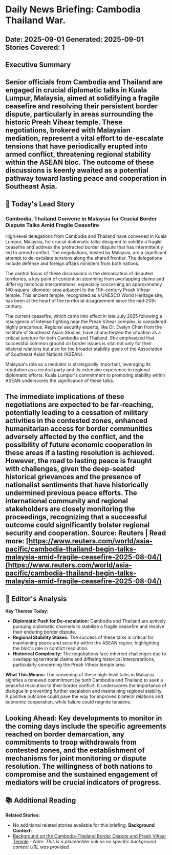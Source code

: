 # Daily News Briefing: Cambodia Thailand War.
**Date:** 2025-09-01
**Generated:** 2025-09-01
**Stories Covered:** 1
---
## Executive Summary
Senior officials from Cambodia and Thailand are engaged in crucial diplomatic talks in Kuala Lumpur, Malaysia, aimed at solidifying a fragile ceasefire and resolving their persistent border dispute, particularly in areas surrounding the historic Preah Vihear temple. These negotiations, brokered with Malaysian mediation, represent a vital effort to de-escalate tensions that have periodically erupted into armed conflict, threatening regional stability within the ASEAN bloc. The outcome of these discussions is keenly awaited as a potential pathway toward lasting peace and cooperation in Southeast Asia.
---
## 🚨 Today's Lead Story
### Cambodia, Thailand Convene in Malaysia for Crucial Border Dispute Talks Amid Fragile Ceasefire
High-level delegations from Cambodia and Thailand have convened in Kuala Lumpur, Malaysia, for crucial diplomatic talks designed to solidify a fragile ceasefire and address the protracted border dispute that has intermittently led to armed conflict. The negotiations, hosted by Malaysia, are a significant attempt to de-escalate tensions along the shared frontier. The delegations include defense and foreign affairs ministers from both nations.

The central focus of these discussions is the demarcation of disputed territories, a key point of contention stemming from overlapping claims and differing historical interpretations, especially concerning an approximately 140-square-kilometer area adjacent to the 11th-century Preah Vihear temple. This ancient temple, recognized as a UNESCO World Heritage site, has been at the heart of the territorial disagreement since the mid-20th century.

The current ceasefire, which came into effect in late July 2025 following a resurgence of intense fighting near the Preah Vihear complex, is considered highly precarious. Regional security experts, like Dr. Evelyn Chen from the Institute of Southeast Asian Studies, have characterized the situation as a critical juncture for both Cambodia and Thailand. She emphasized that successful common ground on border issues is vital not only for their bilateral relations but also for the broader stability goals of the Association of Southeast Asian Nations (ASEAN).

Malaysia's role as a mediator is strategically important, leveraging its reputation as a neutral party and its extensive experience in regional diplomatic efforts. Kuala Lumpur's commitment to promoting stability within ASEAN underscores the significance of these talks.

The immediate implications of these negotiations are expected to be far-reaching, potentially leading to a cessation of military activities in the contested zones, enhanced humanitarian access for border communities adversely affected by the conflict, and the possibility of future economic cooperation in these areas if a lasting resolution is achieved. However, the road to lasting peace is fraught with challenges, given the deep-seated historical grievances and the presence of nationalist sentiments that have historically undermined previous peace efforts. The international community and regional stakeholders are closely monitoring the proceedings, recognizing that a successful outcome could significantly bolster regional security and cooperation.
**Source:** Reuters | **Read more:** [https://www.reuters.com/world/asia-pacific/cambodia-thailand-begin-talks-malaysia-amid-fragile-ceasefire-2025-08-04/](https://www.reuters.com/world/asia-pacific/cambodia-thailand-begin-talks-malaysia-amid-fragile-ceasefire-2025-08-04/)
---
## 🎯 Editor's Analysis
**Key Themes Today:**
*   **Diplomatic Push for De-escalation:** Cambodia and Thailand are actively pursuing diplomatic channels to stabilize a fragile ceasefire and resolve their enduring border dispute.
*   **Regional Stability Stakes:** The success of these talks is critical for maintaining peace and security within the ASEAN region, highlighting the bloc's role in conflict resolution.
*   **Historical Complexity:** The negotiations face inherent challenges due to overlapping territorial claims and differing historical interpretations, particularly concerning the Preah Vihear temple area.

**What This Means:**
The convening of these high-level talks in Malaysia signifies a renewed commitment by both Cambodia and Thailand to seek a peaceful resolution to their border conflict. It underscores the importance of dialogue in preventing further escalation and maintaining regional stability. A positive outcome could pave the way for improved bilateral relations and economic cooperation, while failure could reignite tensions.

**Looking Ahead:**
Key developments to monitor in the coming days include the specific agreements reached on border demarcation, any commitments to troop withdrawals from contested zones, and the establishment of mechanisms for joint monitoring or dispute resolution. The willingness of both nations to compromise and the sustained engagement of mediators will be crucial indicators of progress.
---
## 📚 Additional Reading
**Related Stories:**
*   No additional related stories available for this briefing.
**Background Context:**
*   [Background on the Cambodia-Thailand Border Dispute and Preah Vihear Temple](https://www.example.com/background-cambodia-thailand-dispute) - *Note: This is a placeholder link as no specific background context URL was provided.*
